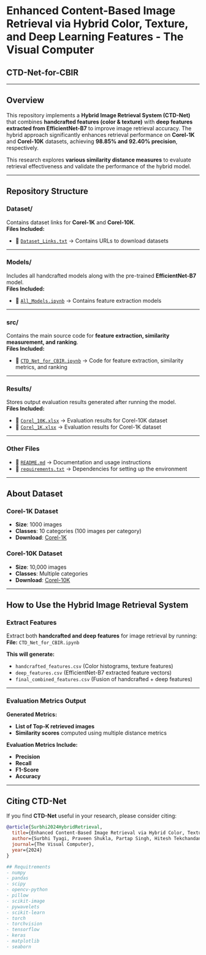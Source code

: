 #  Enhanced Content-Based Image Retrieval via Hybrid Color, Texture, and Deep Learning Features  - The Visual Computer
## **CTD-Net-for-CBIR**  

---

##  Overview  
This repository implements a **Hybrid Image Retrieval System (CTD-Net)** that combines **handcrafted features (color & texture)** with **deep features extracted from EfficientNet-B7** to improve image retrieval accuracy. The hybrid approach significantly enhances retrieval performance on **Corel-1K** and **Corel-10K** datasets, achieving **98.85% and 92.40% precision**, respectively.  

This research explores **various similarity distance measures** to evaluate retrieval effectiveness and validate the performance of the hybrid model.  

---

##  Repository Structure  

### **Dataset/**  
Contains dataset links for **Corel-1K** and **Corel-10K**.  
 **Files Included:**  
- 📄 [`Dataset_Links.txt`](Dataset/Dataset_Links.txt) → Contains URLs to download datasets  

---

### **Models/**  
Includes all handcrafted models along with the pre-trained **EfficientNet-B7** model.  
 **Files Included:**  
- 📄 [`All_Models.ipynb`](Models/All_Models.ipynb) → Contains feature extraction models  

---

### **src/**  
Contains the main source code for **feature extraction, similarity measurement, and ranking**.  
 **Files Included:**  
- 📄 [`CTD_Net_for_CBIR.ipynb`](src/CTD_Net_for_CBIR.ipynb) → Code for feature extraction, similarity metrics, and ranking  

---

### **Results/**  
Stores output evaluation results generated after running the model.  
 **Files Included:**  
- 📄 [`Corel_10K.xlsx`](Results/Corel_10K.xlsx) → Evaluation results for Corel-10K dataset  
- 📄 [`Corel_1K.xlsx`](Results/Corel_1K.xlsx) → Evaluation results for Corel-1K dataset  

---

### **Other Files**  
- 📄 [`README.md`](README.md) → Documentation and usage instructions  
- 📄 [`requirements.txt`](requirements.txt) → Dependencies for setting up the environment  


---

##  About Dataset  

### Corel-1K Dataset  
- **Size**: 1000 images  
- **Classes**: 10 categories (100 images per category)  
- **Download**: [Corel-1K](https://www.kaggle.com/datasets/elkamel/corel-images)  

### Corel-10K Dataset  
- **Size**: 10,000 images  
- **Classes**: Multiple categories  
- **Download**: [Corel-10K](https://www.kaggle.com/datasets/michelwilson/corel10k)  

---

##  How to Use the Hybrid Image Retrieval System  

###  Extract Features  
Extract both **handcrafted and deep features** for image retrieval by running:  
 **File:** `CTD_Net_for_CBIR.ipynb`  

 **This will generate:**  
- `handcrafted_features.csv` (Color histograms, texture features)  
- `deep_features.csv` (EfficientNet-B7 extracted feature vectors)  
- `final_combined_features.csv` (Fusion of handcrafted + deep features)  

---

### Evaluation Metrics Output  
 **Generated Metrics:**  
- **List of Top-K retrieved images**  
- **Similarity scores** computed using multiple distance metrics  

 **Evaluation Metrics Include:**  
- **Precision**  
- **Recall**  
- **F1-Score**  
- **Accuracy**  

---

##  Citing CTD-Net  
If you find **CTD-Net** useful in your research, please consider citing:  

```bibtex
@article{Surbhi2024HybridRetrieval,
  title={Enhanced Content-Based Image Retrieval via Hybrid Color, Texture, and Deep Learning Features},
  author={Surbhi Tyagi, Praveen Shukla, Partap Singh, Hitesh Tekchandani},
  journal={The Visual Computer},
  year={2024}
}

## Requitrements
- numpy
- pandas
- scipy
- opencv-python
- pillow
- scikit-image
- pywavelets
- scikit-learn
- torch
- torchvision
- tensorflow
- keras
- matplotlib
- seaborn

